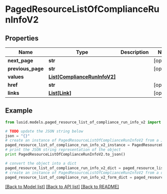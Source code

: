 # PagedResourceListOfComplianceRunInfoV2


## Properties
Name | Type | Description | Notes
------------ | ------------- | ------------- | -------------
**next_page** | **str** |  | [optional] 
**previous_page** | **str** |  | [optional] 
**values** | [**List[ComplianceRunInfoV2]**](ComplianceRunInfoV2.md) |  | 
**href** | **str** |  | [optional] 
**links** | [**List[Link]**](Link.md) |  | [optional] 

## Example

```python
from lusid.models.paged_resource_list_of_compliance_run_info_v2 import PagedResourceListOfComplianceRunInfoV2

# TODO update the JSON string below
json = "{}"
# create an instance of PagedResourceListOfComplianceRunInfoV2 from a JSON string
paged_resource_list_of_compliance_run_info_v2_instance = PagedResourceListOfComplianceRunInfoV2.from_json(json)
# print the JSON string representation of the object
print PagedResourceListOfComplianceRunInfoV2.to_json()

# convert the object into a dict
paged_resource_list_of_compliance_run_info_v2_dict = paged_resource_list_of_compliance_run_info_v2_instance.to_dict()
# create an instance of PagedResourceListOfComplianceRunInfoV2 from a dict
paged_resource_list_of_compliance_run_info_v2_form_dict = paged_resource_list_of_compliance_run_info_v2.from_dict(paged_resource_list_of_compliance_run_info_v2_dict)
```
[[Back to Model list]](../README.md#documentation-for-models) [[Back to API list]](../README.md#documentation-for-api-endpoints) [[Back to README]](../README.md)


